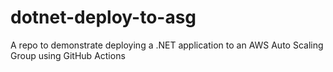 # dotnet-deploy-to-asg
A repo to demonstrate deploying a .NET application to an AWS Auto Scaling Group using GitHub Actions
